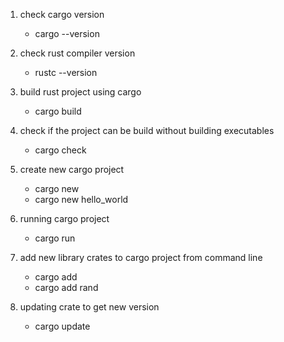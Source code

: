 1. check cargo version
   - cargo --version
2. check rust compiler version

   - rustc --version

3. build rust project using cargo

   - cargo build

4. check if the project can be build without building executables

   - cargo check

5. create new cargo project

   - cargo new <project-directory-name>
   - cargo new hello_world

6. running cargo project

   - cargo run

7. add new library crates to cargo project from command line

   - cargo add <crates-name>
   - cargo add rand

8. updating crate to get new version

   - cargo update
